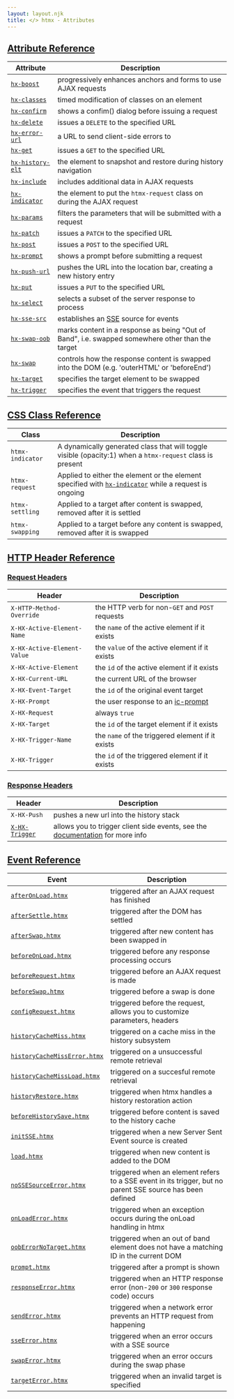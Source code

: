 ```yaml
---
layout: layout.njk
title: </> htmx - Attributes
---
```


## <a name="attributes"></a> [Attribute Reference](#attributes)

| Attribute | Description |
|-----------|-------------|
| [`hx-boost`](/attributes/hx-boost) | progressively enhances anchors and forms to use AJAX requests
| [`hx-classes`](/attributes/hx-classes) | timed modification of classes on an element
| [`hx-confirm`](/attributes/hx-confirm) | shows a confim() dialog before issuing a request
| [`hx-delete`](/attributes/hx-delete) | issues a `DELETE` to the specified URL
| [`hx-error-url`](/attributes/hx-error-url) | a URL to send client-side errors to
| [`hx-get`](/attributes/hx-get) | issues a `GET` to the specified URL
| [`hx-history-elt`](/attributes/hx-history-elt) | the element to snapshot and restore during history navigation
| [`hx-include`](/attributes/hx-include) | includes additional data in AJAX requests
| [`hx-indicator`](/attributes/hx-indicator) | the element to put the `htmx-request` class on during the AJAX request
| [`hx-params`](/attributes/hx-params) | filters the parameters that will be submitted with a request
| [`hx-patch`](/attributes/hx-patch) | issues a `PATCH` to the specified URL
| [`hx-post`](/attributes/hx-post) | issues a `POST` to the specified URL
| [`hx-prompt`](/attributes/hx-prompt) | shows a prompt before submitting a request
| [`hx-push-url`](/attributes/hx-push-url) | pushes the URL into the location bar, creating a new history entry
| [`hx-put`](/attributes/hx-put) | issues a `PUT` to the specified URL
| [`hx-select`](/attributes/hx-select) | selects a subset of the server response to process
| [`hx-sse-src`](/attributes/hx-sse-src) | establishes an [SSE](https://developer.mozilla.org/en-US/docs/Web/API/Server-sent_events/Using_server-sent_events) source for events
| [`hx-swap-oob`](/attributes/hx-swap-oob) | marks content in a response as being "Out of Band", i.e. swapped somewhere other than the target 
| [`hx-swap`](/attributes/hx-swap) | controls how the response content is swapped into the DOM (e.g. 'outerHTML' or 'beforeEnd')
| [`hx-target`](/attributes/hx-target) | specifies the target element to be swapped
| [`hx-trigger`](/attributes/hx-trigger) | specifies the event that triggers the request

## <a name="classes"></a> [CSS Class Reference](#classes)

| Class | Description |
|-----------|-------------|
| `htmx-indicator` | A dynamically generated class that will toggle visible (opacity:1) when a `htmx-request` class is present
| `htmx-request` | Applied to either the element or the element specified with [`hx-indicator`](/attributes/hx-indicator) while a request is ongoing
| `htmx-settling` | Applied to a target after content is swapped, removed after it is settled
| `htmx-swapping` | Applied to a target before any content is swapped, removed after it is swapped


## <a name="headers"></a> [HTTP Header Reference](#headers)

### <a name="request_headers"></a> [Request Headers](#request_headers)

| Header | Description |
|-------|-------------|
| `X-HTTP-Method-Override` | the HTTP verb for non-`GET` and `POST` requests
| `X-HX-Active-Element-Name` | the `name` of the active element if it exists
| `X-HX-Active-Element-Value` | the `value` of the active element if it exists
| `X-HX-Active-Element` | the `id` of the active element if it exists
| `X-HX-Current-URL` | the current URL of the browser
| `X-HX-Event-Target` | the `id` of the original event target 
| `X-HX-Prompt` | the user response to an [ic-prompt](/attributes/hx-prompt)
| `X-HX-Request` | always `true`
| `X-HX-Target` | the `id` of the target element if it exists
| `X-HX-Trigger-Name` | the `name` of the triggered element if it exists
| `X-HX-Trigger` | the `id` of the triggered element if it exists

### <a name="response_headers"></a> [Response Headers](#response_headers)

| Header | Description |
|-------|-------------|
| `X-HX-Push` | pushes a new url into the history stack
| [`X-HX-Trigger`](/headers/x-hx-trigger) | allows you to trigger client side events, see the [documentation](/headers/x-hx-trigger) for more info

## <a name="events"></a> [Event Reference](#events)

| Event | Description |
|-------|-------------|
| [`afterOnLoad.htmx`](/events#afterOnLoad.htmx) | triggered after an AJAX request has finished
| [`afterSettle.htmx`](/events#afterSettle.htmx)  | triggered after the DOM has settled
| [`afterSwap.htmx`](/events#afterSwap.htmx)  | triggered after new content has been swapped in
| [`beforeOnLoad.htmx`](/events#beforeOnLoad.htmx)  | triggered before any response processing occurs
| [`beforeRequest.htmx`](/events#beforeRequest.htmx)  | triggered before an AJAX request is made
| [`beforeSwap.htmx`](/events#beforeSwap.htmx)  | triggered before a swap is done
| [`configRequest.htmx`](/events#configRequest.htmx)  | triggered before the request, allows you to customize parameters, headers
| [`historyCacheMiss.htmx`](/events#historyCacheMiss.htmx)  | triggered on a cache miss in the history subsystem
| [`historyCacheMissError.htmx`](/events#historyCacheMissError.htmx)  | triggered on a unsuccessful remote retrieval 
| [`historyCacheMissLoad.htmx`](/events#historyCacheMissLoad.htmx)  | triggered on a succesful remote retrieval 
| [`historyRestore.htmx`](/events#historyRestore.htmx)  | triggered when htmx handles a history restoration action
| [`beforeHistorySave.htmx`](/events#beforeHistorySave.htmx)  | triggered before content is saved to the history cache
| [`initSSE.htmx`](/events#initSSE.htmx) | triggered when a new Server Sent Event source is created
| [`load.htmx`](/events#load.htmx)  | triggered when new content is added to the DOM
| [`noSSESourceError.htmx`](/events#noSSESourceError.htmx)  | triggered when an element refers to a SSE event in its trigger, but no parent SSE source has been defined
| [`onLoadError.htmx`](/events#onLoadError.htmx)  | triggered when an exception occurs during the onLoad handling in htmx
| [`oobErrorNoTarget.htmx`](/events#oobErrorNoTarget.htmx)  | triggered when an out of band element does not have a matching ID in the current DOM
| [`prompt.htmx`](/events#prompt.htmx)  | triggered after a prompt is shown
| [`responseError.htmx`](/events#responseError.htmx)  | triggered when an HTTP response error (non-`200` or `300` response code) occurs
| [`sendError.htmx`](/events#sendError.htmx)  | triggered when a network error prevents an HTTP request from happening
| [`sseError.htmx`](/events#sseError.htmx)  | triggered when an error occurs with a SSE source
| [`swapError.htmx`](/events#swapError.htmx)  | triggered when an error occurs during the swap phase
| [`targetError.htmx`](/events#targetError.htmx)  | triggered when an invalid target is specified
